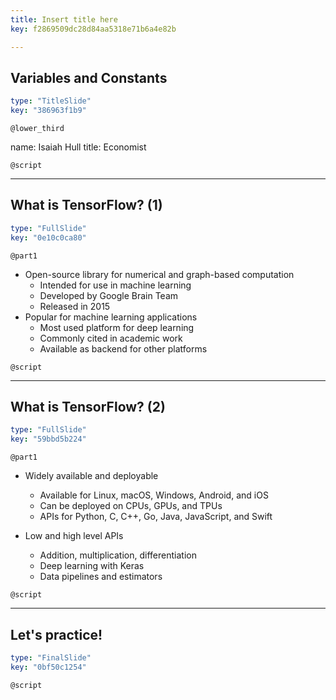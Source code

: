 ```yaml
---
title: Insert title here
key: f2869509dc28d84aa5318e71b6a4e82b

---
```

## Variables and Constants

```yaml
type: "TitleSlide"
key: "386963f1b9"
```

`@lower_third`

name: Isaiah Hull
title: Economist


`@script`



---
## What is TensorFlow? (1)

```yaml
type: "FullSlide"
key: "0e10c0ca80"
```

`@part1`
* Open-source library for numerical and graph-based computation
  * Intended for use in machine learning
  * Developed by Google Brain Team
  * Released in 2015
* Popular for machine learning applications
  * Most used platform for deep learning
  * Commonly cited in academic work
  * Available as backend for other platforms


`@script`



---
## What is TensorFlow? (2)

```yaml
type: "FullSlide"
key: "59bbd5b224"
```

`@part1`
* Widely available and deployable
  * Available for Linux, macOS, Windows, Android, and iOS
  * Can be deployed on CPUs, GPUs, and TPUs
  * APIs for Python, C, C++, Go, Java, JavaScript, and Swift

* Low and high level APIs
  * Addition, multiplication, differentiation
  * Deep learning with Keras
  * Data pipelines and estimators


`@script`



---
## Let's practice!

```yaml
type: "FinalSlide"
key: "0bf50c1254"
```

`@script`


